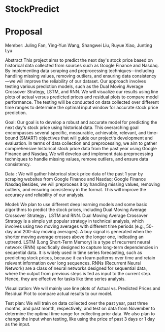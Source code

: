 # StockPredict 


# Proposal
Member: Juling Fan, Ying-Yun Wang, Shangwei Liu, Ruyue Xiao, Junting Lyu

Abstract
This project aims to predict the next day's stock price based on historical data collected from sources such as Google Finance and Nasdaq. By implementing data scraping and preprocessing techniques—including handling missing values, removing outliers, and ensuring data consistency—we will improve the reliability of our dataset. Our approach involves testing various prediction models, such as the Dual Moving Average Crossover Strategy, LSTM, and RNN. We will visualize our results using line plots of actual versus predicted prices and residual plots to compare model performance. The testing will be conducted on data collected over different time ranges to determine the optimal input window for accurate stock price prediction.

Goal: 
Our goal is to develop a robust and accurate model for predicting the next day's stock price using historical data. This overarching goal encompasses several specific, measurable, achievable, relevant, and time-bound (SMART) objectives that will guide our project's development and evaluation. In terms of data collection and preprocessing, we aim to gather comprehensive historical stock price data from the past year using Google Finance and Nasdaq. We will develop and implement data preprocessing techniques to handle missing values, remove outliers, and ensure data consistency.

Data : 
	We will gather historical stock price data of the past 1 year by scraping websites from Google Finance and Nasdaq:
Google Finance
Nasdaq
	Besides, we will preprocess it by handling missing values, removing outliers, and ensuring consistency in the format. This will improve the accuracy and reliability of our analysis.

Model:
	We plan to use different deep learning models and some basic algorithms to predict the stock prices, including Dual Moving Average Crossover Strategy，LSTM and RNN.
	Dual Moving Average Crossover Strategy is a simple yet popular strategy in technical analysis, which involves using two moving averages with different time periods (e.g., 50-day and 200-day moving averages). A buy signal is generated when the shorter moving average crosses above the longer one, indicating an uptrend. 
LSTM (Long Short-Term Memory) is a type of recurrent neural network (RNN) specifically designed to capture long-term dependencies in sequential data. It is widely used in time series forecasting, such as predicting stock prices, because it can learn patterns over time and retain relevant information over long sequences.
RNNs (Recurrent Neural Network) are a class of neural networks designed for sequential data, where the output from previous steps is fed as input to the current step. Hence, they are effective for tasks like time series analysis.


Visualization:
	We will mainly use line plots of Actual vs. Predicted Prices and Residual Plot to compare actual results to our model.

Test plan: 
We will train on data collected over the past year, past three months, and past month, respectively, and test on data from November to determine the optimal time range for collecting prior data. We also plan to change the input when testing, like using the price of past 3 days or 1 day as the input.
